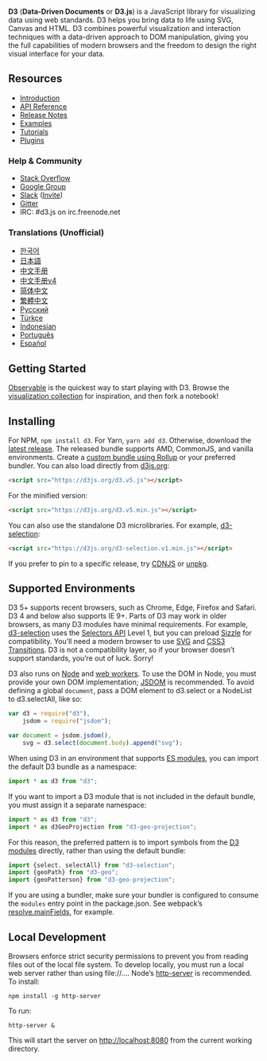 **D3** (**Data-Driven Documents** or **D3.js**) is a JavaScript library for visualizing data using web standards. D3 helps you bring data to life using SVG, Canvas and HTML. D3 combines powerful visualization and interaction techniques with a data-driven approach to DOM manipulation, giving you the full capabilities of modern browsers and the freedom to design the right visual interface for your data.    

## Resources

* [Introduction](https://d3js.org/#introduction)
* [API Reference](/d3/d3/blob/master/API.md)
* [Release Notes](/d3/d3/blob/master/CHANGES.md)
* [Examples](https://observablehq.com/@d3/gallery)
* [Tutorials](Tutorials)
* [Plugins](Plugins)

### Help & Community

* [Stack Overflow](http://stackoverflow.com/questions/tagged/d3.js)
* [Google Group](http://groups.google.com/group/d3-js)
* [Slack](https://d3js.slack.com) ([Invite](https://d3-slackin.herokuapp.com/))
* [Gitter](https://gitter.im/d3/d3)
* IRC: #d3.js on irc.freenode.net

### Translations (Unofficial)

* [한국어](/zziuni/d3/wiki)
* [日本語](/d3/d3/wiki/JP-Home)
* [中文手册](API--%E4%B8%AD%E6%96%87%E6%89%8B%E5%86%8C)
* [中文手册v4](https://github.com/xswei/d3js_doc)
* [简体中文](CN-Home)
* [繁體中文](TW-Home)
* [Русский](API-Reference-\(русскоязычная-версия\))
* [Türkçe](/ahmetkurnaz/d3/wiki)
* [Indonesian](/widiantonugroho/d3/wiki)
* [Português](/jeanbauer/d3/wiki)
* [Español](/19cah/d3/wiki)

## Getting Started

[Observable](https://observablehq.com/?utm_source=d3js-org&utm_medium=banner&utm_campaign=try-observable) is the quickest way to start playing with D3. Browse the [visualization collection](https://observablehq.com/collection/visualization?utm_source=d3js-org&utm_medium=banner&utm_campaign=try-observable) for inspiration, and then fork a notebook!

## Installing

For NPM, `npm install d3`. For Yarn, `yarn add d3`. Otherwise, download the [latest release](https://unpkg.com/d3/build/). The released bundle supports AMD, CommonJS, and vanilla environments. Create a [custom bundle using Rollup](http://bl.ocks.org/mbostock/bb09af4c39c79cffcde4) or your preferred bundler. You can also load directly from [d3js.org](https://d3js.org):

```html
<script src="https://d3js.org/d3.v5.js"></script>
```

For the minified version:

```html
<script src="https://d3js.org/d3.v5.min.js"></script>
```

You can also use the standalone D3 microlibraries. For example, [d3-selection](https://github.com/d3/d3-selection):

```html
<script src="https://d3js.org/d3-selection.v1.min.js"></script>
```

If you prefer to pin to a specific release, try [CDNJS](https://cdnjs.com/libraries/d3) or [unpkg](https://unpkg.com/d3/).

## Supported Environments

D3 5+ supports recent browsers, such as Chrome, Edge, Firefox and Safari. D3 4 and below also supports IE 9+. Parts of D3 may work in older browsers, as many D3 modules have minimal requirements. For example, [d3-selection](https://github.com/d3/d3-selection) uses the [Selectors API](http://www.w3.org/TR/selectors-api/) Level 1, but you can preload [Sizzle](http://sizzlejs.com/) for compatibility. You’ll need a modern browser to use [SVG](http://www.w3.org/TR/SVG/) and [CSS3 Transitions](http://www.w3.org/TR/css3-transitions/). D3 is not a compatibility layer, so if your browser doesn’t support standards, you’re out of luck. Sorry!

D3 also runs on [Node](http://nodejs.org/) and [web workers](http://www.whatwg.org/specs/web-apps/current-work/multipage/workers.html). To use the DOM in Node, you must provide your own DOM implementation; [JSDOM](https://github.com/tmpvar/jsdom) is recommended. To avoid defining a global `document`, pass a DOM element to d3.select or a NodeList to d3.selectAll, like so:

```js
var d3 = require("d3"),
    jsdom = require("jsdom");

var document = jsdom.jsdom(),
    svg = d3.select(document.body).append("svg");
```

When using D3 in an environment that supports [ES modules](http://exploringjs.com/es6/ch_modules.html), you can import the default D3 bundle as a namespace:

```js
import * as d3 from "d3";
```

If you want to import a D3 module that is not included in the default bundle, you must assign it a separate namespace:

```js
import * as d3 from "d3";
import * as d3GeoProjection from "d3-geo-projection";
```

For this reason, the preferred pattern is to import symbols from the [D3 modules](https://github.com/d3) directly, rather than using the default bundle:

```js
import {select, selectAll} from "d3-selection";
import {geoPath} from "d3-geo";
import {geoPatterson} from "d3-geo-projection";
```

If you are using a bundler, make sure your bundler is configured to consume the `modules` entry point in the package.json. See webpack’s [resolve.mainFields](https://webpack.js.org/configuration/resolve/#resolve-mainfields), for example.

## Local Development

Browsers enforce strict security permissions to prevent you from reading files out of the local file system. To develop locally, you must run a local web server rather than using file://…. Node’s [http-server](https://www.npmjs.com/package/http-server) is recommended. To install:

```
npm install -g http-server
```

To run:

```
http-server & 
```

This will start the server on <http://localhost:8080> from the current working directory.